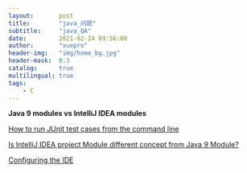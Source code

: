 ```yaml
---
layout:       post
title:        "java_问题"
subtitle:     "java_QA"
date:         2021-02-24 09:56:00
author:       "xuepro"
header-img:   "img/home_bg.jpg"
header-mask:  0.3
catalog:      true
multilingual: true
tags:
    - C
---
```


**Java 9 modules  vs  IntelliJ IDEA modules**

[How to run JUnit test cases from the command line](https://stackoverflow.com/questions/2235276/how-to-run-junit-test-cases-from-the-command-line)

[Is IntelliJ IDEA project Module different concept from Java 9 Module?](https://stackoverflow.com/questions/55834885/is-intellij-idea-project-module-different-concept-from-java-9-module?noredirect=1&lq=1)

[Configuring the IDE](https://www.jetbrains.com/help/idea/configuring-project-and-ide-settings.html)
